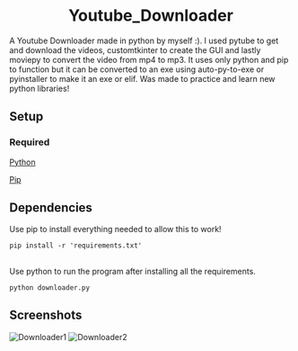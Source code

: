 <h1 align="center">Youtube_Downloader</h1>

<p> A Youtube Downloader made in python by myself :). I used pytube to get and download the videos, customtkinter to create the GUI and lastly moviepy to convert the video from mp4 to mp3. It uses only python and pip to function but it can be converted to an exe using auto-py-to-exe or pyinstaller to make it an exe or elif. Was made to practice and learn new python libraries!</p>

<h2>Setup</h2>
<h3>Required</h3>


[Python](https://www.python.org/)

[Pip](https://packaging.python.org/en/latest/tutorials/installing-packages/)
  
<h2>Dependencies</h2>
Use pip to install everything needed to allow this to work!


`pip install -r 'requirements.txt'`
<h2></h2>
Use python to run the program after installing all the requirements.


`python downloader.py`


<h2>Screenshots</h2>


![Downloader1](https://github.com/Kappa56799/Youtube_Downloader/assets/114831362/28af5f2a-f6df-4cbf-9aff-fc119f92f4ea)
![Downloader2](https://github.com/Kappa56799/Youtube_Downloader/assets/114831362/2b88edca-87c2-4dd0-8ec2-96d4689ce714)
